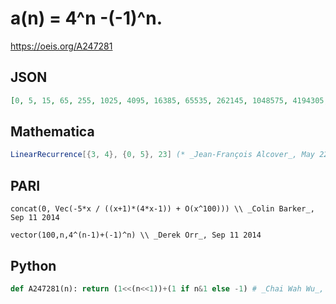# a\(n\) \= 4^n \-\(\-1\)^n\.
https://oeis.org/A247281
## JSON
```JSON
[0, 5, 15, 65, 255, 1025, 4095, 16385, 65535, 262145, 1048575, 4194305, 16777215, 67108865, 268435455, 1073741825, 4294967295, 17179869185, 68719476735, 274877906945, 1099511627775, 4398046511105, 17592186044415]
```
## Mathematica
```Mathematica
LinearRecurrence[{3, 4}, {0, 5}, 23] (* _Jean-François Alcover_, May 22 2016 *)
```
## PARI
```PARI
concat(0, Vec(-5*x / ((x+1)*(4*x-1)) + O(x^100))) \\ _Colin Barker_, Sep 11 2014
```
```PARI
vector(100,n,4^(n-1)+(-1)^n) \\ _Derek Orr_, Sep 11 2014
```
## Python
```Python
def A247281(n): return (1<<(n<<1))+(1 if n&1 else -1) # _Chai Wah Wu_, Jun 28 2023
```
